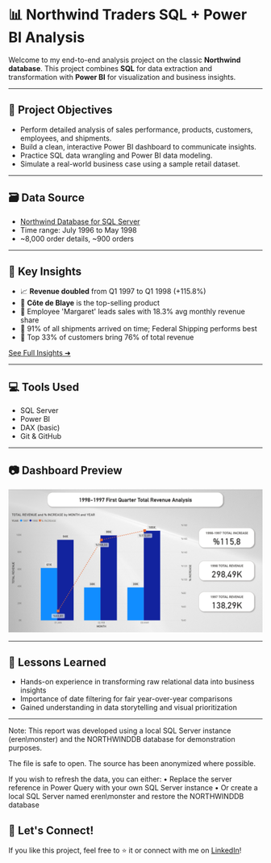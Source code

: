 # 📊 Northwind Traders SQL + Power BI Analysis

Welcome to my end-to-end analysis project on the classic **Northwind database**. This project combines **SQL** for data extraction and transformation with **Power BI** for visualization and business insights.

---

## 🚀 Project Objectives

- Perform detailed analysis of sales performance, products, customers, employees, and shipments.
- Build a clean, interactive Power BI dashboard to communicate insights.
- Practice SQL data wrangling and Power BI data modeling.
- Simulate a real-world business case using a sample retail dataset.

---

## 🗃️ Data Source

- [Northwind Database for SQL Server](https://github.com/Microsoft/sql-server-samples/tree/master/samples/databases/northwind-pubs)
- Time range: July 1996 to May 1998
- ~8,000 order details, ~900 orders

---

## 📌 Key Insights

- 📈 **Revenue doubled** from Q1 1997 to Q1 1998 (+115.8%)
- 🛒 **Côte de Blaye** is the top-selling product
- 💼 Employee 'Margaret' leads sales with 18.3% avg monthly revenue share
- 🚚 91% of all shipments arrived on time; Federal Shipping performs best
- 👥 Top 33% of customers bring 76% of total revenue

[See Full Insights ➜](./Insights/final_insights_summary.md)

---

## 💻 Tools Used

- SQL Server
- Power BI
- DAX (basic)
- Git & GitHub

---

## 📷 Dashboard Preview

![Dashboard Preview](./PowerBI/1-1997-1998_Monthly_Revenue_Analysis.png)

---

## 🧠 Lessons Learned

- Hands-on experience in transforming raw relational data into business insights
- Importance of date filtering for fair year-over-year comparisons
- Gained understanding in data storytelling and visual prioritization

---
Note:
This report was developed using a local SQL Server instance (eren\monster) and the NORTHWINDDB database for demonstration purposes.

The file is safe to open. The source has been anonymized where possible.

If you wish to refresh the data, you can either:
• Replace the server reference in Power Query with your own SQL Server instance
• Or create a local SQL Server named eren\monster and restore the NORTHWINDDB database

## 🤝 Let's Connect!

If you like this project, feel free to ⭐️ it or connect with me on [LinkedIn](https://www.linkedin.com/in/eren-arslan-848646231/)!


